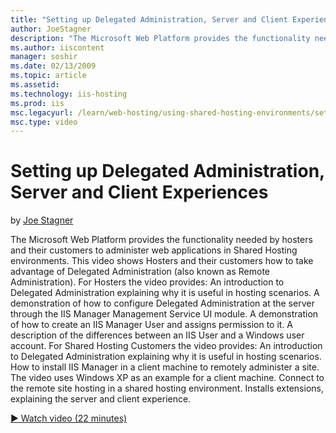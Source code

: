 ```yaml
---
title: "Setting up Delegated Administration, Server and Client Experiences | Microsoft Docs"
author: JoeStagner
description: "The Microsoft Web Platform provides the functionality needed by hosters and their customers to administer web applications in Shared Hosting environments. Th..."
ms.author: iiscontent
manager: soshir
ms.date: 02/13/2009
ms.topic: article
ms.assetid: 
ms.technology: iis-hosting
ms.prod: iis
msc.legacyurl: /learn/web-hosting/using-shared-hosting-environments/setting-up-delegated-administration-server-and-client-experiences
msc.type: video
---
```

Setting up Delegated Administration, Server and Client Experiences
====================
by [Joe Stagner](https://github.com/JoeStagner)

The Microsoft Web Platform provides the functionality needed by hosters and their customers to administer web applications in Shared Hosting environments. This video shows Hosters and their customers how to take advantage of Delegated Administration (also known as Remote Administration). For Hosters the video provides: An introduction to Delegated Administration explaining why it is useful in hosting scenarios. A demonstration of how to configure Delegated Administration at the server through the IIS Manager Management Service UI module. A demonstration of how to create an IIS Manager User and assigns permission to it. A description of the differences between an IIS User and a Windows user account. For Shared Hosting Customers the video provides: An introduction to Delegated Administration explaining why it is useful in hosting scenarios. How to install IIS Manager in a client machine to remotely administer a site. The video uses Windows XP as an example for a client machine. Connect to the remote site hosting in a shared hosting environment. Installs extensions, explaining the server and client experience.

[&#9654; Watch video (22 minutes)](https://channel9.msdn.com/Blogs/IIS-NET-Site-Videos/setting-up-delegated-administration-server-and-client-experiences)